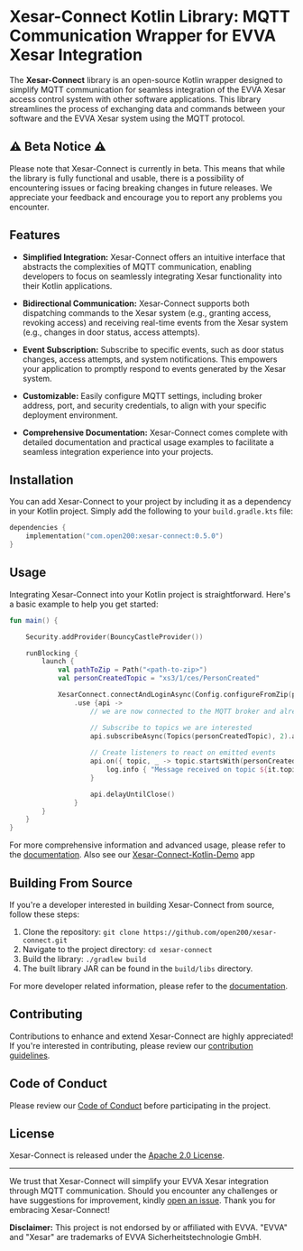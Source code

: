 # Xesar-Connect Kotlin Library: MQTT Communication Wrapper for EVVA Xesar Integration

The **Xesar-Connect** library is an open-source Kotlin wrapper designed to simplify MQTT communication for seamless integration of the EVVA Xesar access control system with other software applications. This library streamlines the process of exchanging data and commands between your software and the EVVA Xesar system using the MQTT protocol.

## ⚠️ Beta Notice ⚠️

Please note that Xesar-Connect is currently in beta. This means that while the library is fully functional and usable, there is a possibility of encountering issues or facing breaking changes in future releases. We appreciate your feedback and encourage you to report any problems you encounter.


## Features

- **Simplified Integration:** Xesar-Connect offers an intuitive interface that abstracts the complexities of MQTT communication, enabling developers to focus on seamlessly integrating Xesar functionality into their Kotlin applications.

- **Bidirectional Communication:** Xesar-Connect supports both dispatching commands to the Xesar system (e.g., granting access, revoking access) and receiving real-time events from the Xesar system (e.g., changes in door status, access attempts).

- **Event Subscription:** Subscribe to specific events, such as door status changes, access attempts, and system notifications. This empowers your application to promptly respond to events generated by the Xesar system.

- **Customizable:** Easily configure MQTT settings, including broker address, port, and security credentials, to align with your specific deployment environment.

- **Comprehensive Documentation:** Xesar-Connect comes complete with detailed documentation and practical usage examples to facilitate a seamless integration experience into your projects.

## Installation

You can add Xesar-Connect to your project by including it as a dependency in your Kotlin project. Simply add the following to your `build.gradle.kts` file:

```kotlin
dependencies {
    implementation("com.open200:xesar-connect:0.5.0")
}
```


## Usage

Integrating Xesar-Connect into your Kotlin project is straightforward. Here's a basic example to help you get started:

```kotlin
fun main() {

    Security.addProvider(BouncyCastleProvider())

    runBlocking {
        launch {
            val pathToZip = Path("<path-to-zip>")
            val personCreatedTopic = "xs3/1/ces/PersonCreated"

            XesarConnect.connectAndLoginAsync(Config.configureFromZip(pathToZip)).await()
                .use {api ->
                    // we are now connected to the MQTT broker and already logged in

                    // Subscribe to topics we are interested
                    api.subscribeAsync(Topics(personCreatedTopic), 2).await()
                    
                    // Create listeners to react on emitted events
                    api.on({ topic, _ -> topic.startsWith(personCreatedTopic) }) {
                        log.info { "Message received on topic ${it.topic}" }
                    }

                    api.delayUntilClose()
                }
        }
    }
}
```

For more comprehensive information and advanced usage, please refer to the [documentation](https://github.com/open200/xesar-connect/blob/main/docs/usage.md).
Also see our [Xesar-Connect-Kotlin-Demo](https://github.com/open200/xesar-connect-kotlin-demo) app 

## Building From Source

If you're a developer interested in building Xesar-Connect from source, follow these steps:

1. Clone the repository: `git clone https://github.com/open200/xesar-connect.git`
2. Navigate to the project directory: `cd xesar-connect`
3. Build the library: `./gradlew build`
4. The built library JAR can be found in the `build/libs` directory.

For more developer related information, please refer to the [documentation](https://github.com/open200/xesar-connect/blob/main/docs/development.md).

## Contributing

Contributions to enhance and extend Xesar-Connect are highly appreciated! If you're interested in contributing, please review our [contribution guidelines](https://github.com/open200/xesar-connect/blob/main/CONTRIBUTING.md).

## Code of Conduct

Please review our [Code of Conduct](https://github.com/open200/xesar-connect/blob/main/CODE_OF_CONDUCT.md) before participating in the project.

## License

Xesar-Connect is released under the [Apache 2.0 License](https://github.com/open200/xesar-connect/blob/main/LICENSE).

---

We trust that Xesar-Connect will simplify your EVVA Xesar integration through MQTT communication. Should you encounter any challenges or have suggestions for improvement, kindly [open an issue](https://github.com/open200/xesar-connect/issues). Thank you for embracing Xesar-Connect!

**Disclaimer:** This project is not endorsed by or affiliated with EVVA. "EVVA" and "Xesar" are trademarks of EVVA Sicherheitstechnologie GmbH.
